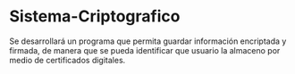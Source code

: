 # Sistema-Criptografico
Se desarrollará un programa que permita guardar información encriptada y firmada, de manera que se pueda identificar que usuario la almaceno por medio de certificados digitales.
